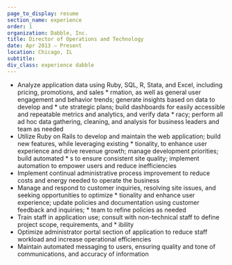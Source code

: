 ```yaml
---
page_to_display: resume
section_name: experience
order: 1
organization: Dabble, Inc.
title: Director of Operations and Technology
date: Apr 2013 – Present
location: Chicago, IL
subtitle: 
div_class: experience dabble
---
```

* Analyze application data using Ruby, SQL, R, Stata, and Excel, including pricing, promotions, and sales * rmation, as well as general user engagement and behavior trends; generate insights based on data to develop and * ute strategic plans; build dashboards for easily accessible and repeatable metrics and analytics, and verify data * racy; perform all ad hoc data gathering, cleaning, and analysis for business leaders and team as needed
* Utilize Ruby on Rails to develop and maintain the web application; build new features, while leveraging existing * tionality, to enhance user experience and drive revenue growth; manage development priorities; build automated * s to ensure consistent site quality; implement automation to empower users and reduce inefficiencies
* Implement continual administrative process improvement to reduce costs and energy needed to operate the business
* Manage and respond to customer inquiries, resolving site issues, and seeking opportunities to optimize * tionality and enhance user experience; update policies and documentation using customer feedback and inquiries; *  team to refine policies as needed
* Train staff in application use; consult with non-technical staff to define project scope, requirements, and * ibility
* Optimize administrator portal section of application to reduce staff workload and increase operational efficiencies
* Maintain automated messaging to users, ensuring quality and tone of communications, and accuracy of information
